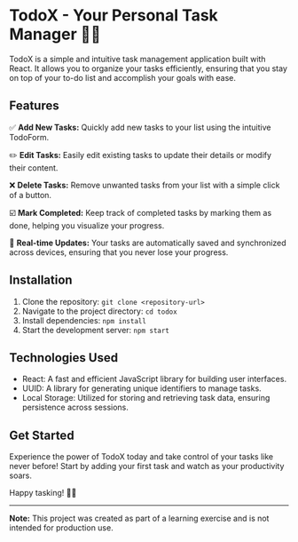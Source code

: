 # TodoX - Your Personal Task Manager 🚀✨

TodoX is a simple and intuitive task management application built with React. It allows you to organize your tasks efficiently, ensuring that you stay on top of your to-do list and accomplish your goals with ease.

## Features

✅ **Add New Tasks:** Quickly add new tasks to your list using the intuitive TodoForm.

✏️ **Edit Tasks:** Easily edit existing tasks to update their details or modify their content.

❌ **Delete Tasks:** Remove unwanted tasks from your list with a simple click of a button.

☑️ **Mark Completed:** Keep track of completed tasks by marking them as done, helping you visualize your progress.

🔄 **Real-time Updates:** Your tasks are automatically saved and synchronized across devices, ensuring that you never lose your progress.

## Installation

1. Clone the repository: `git clone <repository-url>`
2. Navigate to the project directory: `cd todox`
3. Install dependencies: `npm install`
4. Start the development server: `npm start`

## Technologies Used

- React: A fast and efficient JavaScript library for building user interfaces.
- UUID: A library for generating unique identifiers to manage tasks.
- Local Storage: Utilized for storing and retrieving task data, ensuring persistence across sessions.

## Get Started

Experience the power of TodoX today and take control of your tasks like never before! Start by adding your first task and watch as your productivity soars.

Happy tasking! 🚀✨

---

**Note:** This project was created as part of a learning exercise and is not intended for production use.
